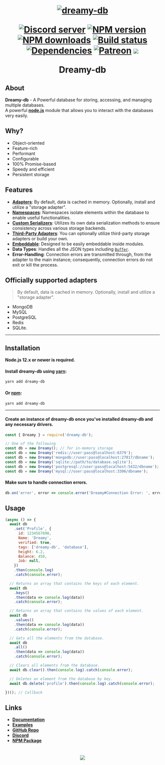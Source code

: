 <h1 align="center">
	<a href="https://dreamyplayer.gitbook.io/dreamy-db/">
  <img src="https://cdn.discordapp.com/attachments/851533693657808926/852172703431262228/ezgif.com-gif-maker_prev_ui.png" alt="dreamy-db"/>
	</a>
  <p>
    <a href="https://discord.gg/CNAJfbs5dn"><img src="https://img.shields.io/discord/849280500421492736?color=5865F2&logo=discord&logoColor=white" alt="Discord server" /></a>
    <a href="https://www.npmjs.com/package/dreamy-db"><img src="https://img.shields.io/npm/v/dreamy-db?style=plastic?maxAge=3600" alt="NPM version" /></a>
    <a href="https://www.npmjs.com/package/dreamy-db"><img src="https://img.shields.io/npm/dt/dreamy-db?style=plastic?maxAge=3600" alt="NPM downloads" /></a>
    <a href="https://github.com/Dreamyplayer/dreamy-db/actions"><img src="https://github.com/Dreamyplayer/dreamy-db/actions/workflows/test.yml/badge.svg" alt="Build status" /></a>
    <a href="https://travis-ci.com/Dreamyplayer/dreamy-db.svg?branch=master"><img src="https://travis-ci.com/Dreamyplayer/dreamy-db.svg?branch=master" alt="Dependencies" /></a>
     <a href="https://github.com/Dreamyplayer/dreamy-db/stargazers"><img src="https://img.shields.io/github/stars/Dreamyplayer/dreamy-db?style=social" alt="Patreon" /></a>
    <a href="https://paypal.me/DreamyPlayer"><img src="https://img.shields.io/badge/donate-paypal-blue"></a>
  </p>
  <p>
    <!-- <a href="https://nodei.co/npm/dreamy-db/"><img src="https://nodei.co/npm/dreamy-db.png?downloads=true&downloadRank=true&stars=true" alt="npm installnfo" /></a> -->
  </p>
	Dreamy-db
</h1>

## About

 **Dreamy-db** - A Powerful database for storing, accessing, and managing multiple databases.\
 A powerful **[node.js](https://nodejs.org/)** module that allows you to interact with the databases very easily.

## Why?

- Object-oriented
- Feature-rich
- Performant
- Configurable
- 100% Promise-based
- Speedy and efficient
- Persistent storage

## Features

- [**Adapters**](#usage): By default, data is cached in memory. Optionally, install and utilize a "storage adapter".
- [**Namespaces**](#namespaces): Namespaces isolate elements within the database to enable useful functionalities.
- [**Custom Serializers**](#custom-serializers): Utilizes its own data serialization methods to ensure consistency across various storage backends.
- [**Third-Party Adapters**](#third-party-adapters): You can optionally utilize third-party storage adapters or build your own.
- [**Embeddable**](#embeddable): Designed to be easily embeddable inside modules.
- **Data Types**: Handles all the JSON types including [`Buffer`](https://nodejs.org/api/buffer.html).
- **Error-Handling**: Connection errors are transmitted through, from the adapter to the main instance; consequently, connection errors do not exit or kill the process.

## Officially supported adapters
> By default, data is cached in memory. Optionally, install and utilize a "storage adapter".
<!-- - LevelDB -->
<!-- - NeDB -->
- MongoDB
- MySQL
- PostgreSQL
- Redis
- SQLite.
---
## Installation

**Node.js 12.x or newer is required.**

#### Install dreamy-db using [yarn](https://classic.yarnpkg.com/en/package/dreamy-db):

```bash
yarn add dreamy-db
```

#### Or [npm](https://www.npmjs.com/package/dreamy-db):

```bash
yarn add dreamy-db
```
---
#### Create an instance of dreamy-db once you've installed dreamy-db and any necessary drivers.

```js
const { Dreamy } = require('dreamy-db');

// One of the following
const db = new Dreamy(); // for in-memory storage
const db = new Dreamy('redis://user:pass@localhost:6379');
const db = new Dreamy('mongodb://user:pass@localhost:27017/dbname');
const db = new Dreamy('sqlite://path/to/database.sqlite');
const db = new Dreamy('postgresql://user:pass@localhost:5432/dbname');
const db = new Dreamy('mysql://user:pass@localhost:3306/dbname');
```
#### Make sure to handle connection errors.
```js
db.on('error', error => console.error('Dreamy#Connection Error: ', error));
```
## Usage
```js
(async () => {
  await db
    .set('Profile', {
      id: 1234567890,
      Name: 'Dreamy',
      verified: true,
      tags: ['dreamy-db', 'database'],
      height: 6.2,
      Balance: 450,
      Job: null,
    })
    .then(console.log)
    .catch(console.error);

  // Returns an array that contains the keys of each element.
  await db
    .keys()
    .then(data => console.log(data))
    .catch(console.error);

  // Returns an array that contains the values of each element.
  await db
    .values()
    .then(data => console.log(data))
    .catch(console.error);

  // Gets all the elements from the database.
  await db
    .all()
    .then(data => console.log(data))
    .catch(console.error);

  // Clears all elements from the database.
  await db.clear().then(console.log).catch(console.error);

  // Deletes an element from the database by key.
  await db.delete('profile').then(console.log).catch(console.error);

})(); // Callback
```


## Links

- **[Documentation](https://dreamyplayer.gitbook.io/dreamy-db "Documentation")**
- **[Examples](https://dreamyplayer.gitbook.io/dreamy-db/api/examples "Examples")**
- **[GitHub Repo](https://github.com/Dreamyplayer/dreamy-db "GitHub Repository")**
- **[Discord](https://discord.gg/CNAJfbs5dn "Discord")**
- **[NPM Package](https://www.npmjs.com/package/dreamy-db "NPM Package")**

<h1 align="center">
	<a href="https://discord.gg/CNAJfbs5dn">
  <img src="https://cdn.discordapp.com/attachments/851533693657808926/851533841049976893/Screenshot_from_2021-06-07_23-24-27.png" />
	</a>
</h1>
